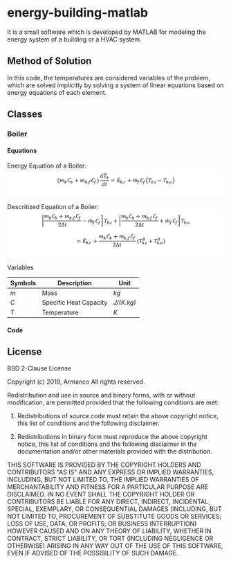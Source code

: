 # energy-building-matlab
It is a small software which is developed by MATLAB for modeling the energy system of a building or a HVAC system.

## Method of Solution
In this code, the temperatures are considered variables of the problem, which are solved implicitly by solving a system of linear equations based on energy equations of each element.

## Classes
### Boiler
#### Equations
Energy Equation of a Boiler:
![Alt text](documents/boiler/eq1.png "Energy Equation of a Boiler")

Descritized Equation of a Boiler:
![Alt text](documents/boiler/eq2.png "Descritized Equation of a Boiler")

Variables

| Symbols | Description | Unit |
| --- | --- | --- |
| *m* | Mass | *kg* |
| *C* | Specific Heat Capacity | *J/(K.kg)* |
| *T* | Temperature | *K* |

#### Code


## License
BSD 2-Clause License

Copyright (c) 2019, Armanco
All rights reserved.

Redistribution and use in source and binary forms, with or without
modification, are permitted provided that the following conditions are met:

1. Redistributions of source code must retain the above copyright notice, this
   list of conditions and the following disclaimer.

2. Redistributions in binary form must reproduce the above copyright notice,
   this list of conditions and the following disclaimer in the documentation
   and/or other materials provided with the distribution.

THIS SOFTWARE IS PROVIDED BY THE COPYRIGHT HOLDERS AND CONTRIBUTORS "AS IS"
AND ANY EXPRESS OR IMPLIED WARRANTIES, INCLUDING, BUT NOT LIMITED TO, THE
IMPLIED WARRANTIES OF MERCHANTABILITY AND FITNESS FOR A PARTICULAR PURPOSE ARE
DISCLAIMED. IN NO EVENT SHALL THE COPYRIGHT HOLDER OR CONTRIBUTORS BE LIABLE
FOR ANY DIRECT, INDIRECT, INCIDENTAL, SPECIAL, EXEMPLARY, OR CONSEQUENTIAL
DAMAGES (INCLUDING, BUT NOT LIMITED TO, PROCUREMENT OF SUBSTITUTE GOODS OR
SERVICES; LOSS OF USE, DATA, OR PROFITS; OR BUSINESS INTERRUPTION) HOWEVER
CAUSED AND ON ANY THEORY OF LIABILITY, WHETHER IN CONTRACT, STRICT LIABILITY,
OR TORT (INCLUDING NEGLIGENCE OR OTHERWISE) ARISING IN ANY WAY OUT OF THE USE
OF THIS SOFTWARE, EVEN IF ADVISED OF THE POSSIBILITY OF SUCH DAMAGE.
